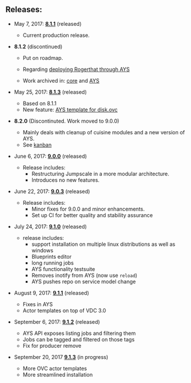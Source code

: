 ## Releases:
 * May 7, 2017: **[8.1.1](https://github.com/Jumpscale/jumpscale_core8/releases/tag/v8.1.1)** (released)
    - Current production release.
   
 * **8.1.2** (discontinued)
   - Put on roadmap.
   - Regarding [deploying Rogerthat through AYS](https://github.com/Jumpscale/ays_jumpscale8/issues/163)
   
   - Work archived in: [core](https://github.com/Jumpscale/jumpscale_core8/releases/tag/archive_8.1.2) and [AYS](https://github.com/Jumpscale/ays_jumpscale8/releases/tag/archive_8.1.2)
   
 * May 25, 2017: **[8.1.3](https://github.com/Jumpscale/jumpscale_core8/releases/tag/v8.1.3)** (released)
   - Based on 8.1.1
   - New feature: [AYS template for disk.ovc](https://github.com/Jumpscale/ays_jumpscale8/issues/231)
   
 * **8.2.0** (Discontinuted. Work moved to 9.0.0)
   - Mainly deals with cleanup of cuisine modules and a new version of AYS.
   - See [kanban](https://waffle.io/Jumpscale/home?milestone=8.2.0)

 * June 6, 2017: **[9.0.0](release_notes/9.0.0.md)** (released)
   - Release includes:
     - Restructuring Jumpscale in a more modular architecture.
     - Introduces no new features.
  
 * June 22, 2017: **[9.0.3](release_notes/9.0.3.md)** (released)
   - Release includes:
     - Minor fixes for 9.0.0 and minor enhancements.
     - Set up CI for better quality and stability assurance
 
 * July 24, 2017: **[9.1.0](release_notes/9.1.0.md)** (released)
    - release includes:
       - support installation on multiple linux distributions as well as windows
       - Blueprints editor
       - long running jobs
       - AYS functionality testsuite
       - Removes inotify from AYS (now use `reload`)
       - AYS pushes repo on service model change

 * August 9, 2017: **[9.1.1](release_notes/9.1.1.md)** (released)
     - Fixes in AYS
     - Actor templates on top of VDC 3.0
 
 * September 6, 2017: **[9.1.2](release_notes/9.1.2.md)** (released)
     - AYS API exposes listing jobs and filtering them
     - Jobs can be tagged and filtered on those tags
     - Fix for producer remove
     
 * September 20, 2017 **[9.1.3](milestones/9.1.3.md)** (in progress)
     - More OVC actor templates
     - More streamlined installation